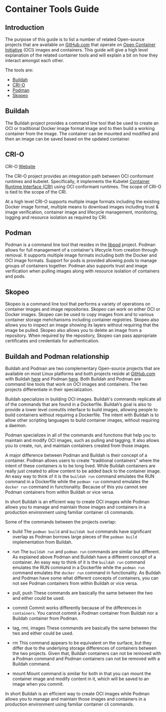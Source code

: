 # Container Tools Guide

## Introduction

The purpose of this guide is to list a number of related Open-source projects that are available
on [GitHub.com](https://github.com) that operate on
[Open Container Initiative](https://www.opencontainers.org/) (OCI) images and containers.  This
guide will give a high level explanation of the related container tools and will explain a bit
on how they interact amongst each other.

The tools are:

* [Buildah](https://github.com/containers/buildah)
* [CRI-O](https://github.com/kubernetes-sigs/cri-o)
* [Podman](https://github.com/containers/libpod)
* [Skopeo](https://github.com/containers/skopeo)

## Buildah

The Buildah project provides a command line tool that be used to create an OCI or traditional Docker
image format image and to then build a working container from the image.  The container can be mounted
and modified and then an image can be saved based on the updated container.

## CRI-O

CRI-O [Website](http://cri-o.io/)

The CRI-O project provides an integration path between OCI conformant runtimes and kubelet.
Specifically, it implements the Kubelet
[Container Runtime Interface (CRI)](https://github.com/kubernetes/community/blob/master/contributors/devel/container-runtime-interface.md)
using OCI conformant runtimes.   The scope of CRI-O is tied to the scope of the CRI.

At a high level CRI-O supports multiple image formats including the existing Docker image format,
multiple means to download images including trust & image verification, container image and lifecycle
management, monitoring, logging and resource isolation as required by CRI.

## Podman

Podman is a command line tool that resides in the [libpod](https://github.com/containers/libpod) project.
Podman allows for full management of a container's lifecycle from creation through removal.  It supports
multiple image formats including both the Docker and OCI image formats.  Support for pods is provided
allowing pods to manage groups of containers together.  Podman also supports trust
and image verification when pulling images along with resource isolation of containers and pods.

## Skopeo

Skopeo is a command line tool that performs a variety of operations on container images and image repositories.
Skopeo can work on either OCI or Docker images.  Skopeo can be used to copy images from and to various
container storage mehchanisms including container registries.  Skopeo also allows you to inspect an image
showing its layers without requiring that the image be pulled.  Skopeo also allows you to delete an image
from a repository.  When required by the repository, Skopeo can pass appropriate certificates and credentials
for authentication.


## Buildah and Podman relationship

Buildah and Podman are two complementary Open-source projects that are available on
most Linux platforms and both projects reside at [GitHub.com](https://github.com)
with Buildah [here](https://github.com/containers/buildah) and
Podman [here](https://github.com/containers/libpod).  Both Buildah and Podman are
command line tools that work on OCI images and containers.  The two projects
differentiate in their specialization.

Buildah specializes in building OCI images.  Buildah's commands replicate all
of the commands that are found in a Dockerfile. Buildah’s goal is also to
provide a lower level coreutils interface to build images, allowing people to build
containers without requiring a Dockerfile.  The intent with Buildah is to allow other
scripting languages to build container images, without requiring a daemon.

Podman specializes in all of the commands and functions that help you to maintain and modify
OCI images, such as pulling and tagging.  It also allows you to create, run, and maintain containers
created from those images.

A major difference between Podman and Buildah is their concept of a container.  Podman
allows users to create "traditional containers" where the intent of these containers is
to be long lived.  While Buildah containers are really just created to allow content
to be added back to the container image.   An easy way to think of it is the
`buildah run` command emulates the RUN command in a Dockerfile while the `podman run`
command emulates the `docker run` command in functionality.  Because of this you
cannot see Podman containers from within Buildah or vice versa.

In short Buildah is an efficient way to create OCI images  while Podman allows
you to manage and maintain those images and containers in a production environment using
familiar container cli commands.

Some of the commands between the projects overlap:

* build
The `podman build` and `buildah bud` commands have significant overlap as Podman borrows large pieces of the `podman build` implementation from Buildah.

* run
The `buildah run` and `podman run` commands are similar but different.  As explained above Podman and Buildah have a different concept of a container.  An easy way to think of it is the `buildah run` command emulates the RUN command in a Dockerfile while the `podman run` command emulates the `docker run` command in functionality.  As Buildah and Podman have some what different concepts of containers, you can not see Podman containers from within Buildah or vice versa.

* pull, push
These commands are basically the same between the two and either could be used.

* commit
Commit works differently because of the differences in `containers`.  You cannot commit a Podman container from Buildah nor a Buildah container from Podman.

* tag, rmi, images
These commands are basically the same between the two and either could be used.

* rm
This command appears to be equivalent on the surface, but they differ due to the underlying storage differences of containers
between the two projects.  Given that, Buildah containers can not be removed with a Podman command and Podman containers
can not be removed with a Buildah command.

* mount
Mount command is similar for both in that you can mount the container image and modify content in it, which will be saved to an image when you commit.

In short Buildah is an efficient way to create OCI images  while Podman allows
you to manage and maintain those images and containers in a production environment using
familiar container cli commands.

